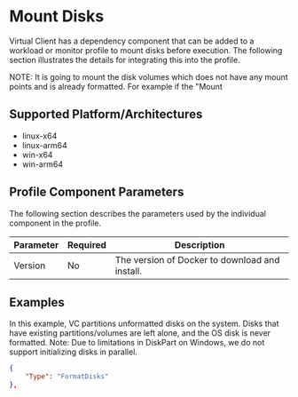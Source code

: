 # Mount Disks
Virtual Client has a dependency component that can be added to a workload or monitor profile to mount disks before execution. The following section illustrates the
details for integrating this into the profile. 

NOTE: It is going to mount the disk volumes which does not have any mount points and is already formatted. For example if the "Mount

## Supported Platform/Architectures
* linux-x64
* linux-arm64
* win-x64
* win-arm64

## Profile Component Parameters
The following section describes the parameters used by the individual component in the profile.

| **Parameter** | **Required** | **Description**                                         |
|---------------|--------------|---------------------------------------------------------|
| Version       | No           | The version of Docker to download and install.          |


## Examples
In this example, VC partitions unformatted disks on the system. Disks that have existing partitions/volumes are left alone, and the OS disk is never formatted.
Note: Due to limitations in DiskPart on Windows, we do not support initializing disks in parallel.

```json
{
    "Type": "FormatDisks"
},
```